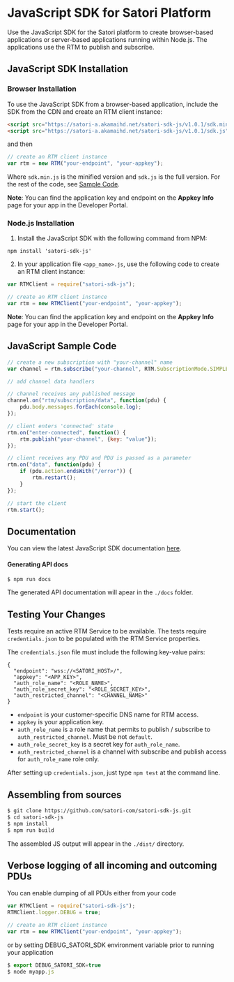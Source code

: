 JavaScript SDK for Satori Platform
=============================================

Use the JavaScript SDK for the Satori platform to create browser-based applications or server-based applications running within Node.js. The applications use the RTM to publish and subscribe.


JavaScript SDK Installation
---------------------------------------------------------------------

### Browser Installation

To use the JavaScript SDK from a browser-based application, include the SDK from the CDN and create an RTM client instance:

```HTML
<script src="https://satori-a.akamaihd.net/satori-sdk-js/v1.0.1/sdk.min.js"></script>
<script src="https://satori-a.akamaihd.net/satori-sdk-js/v1.0.1/sdk.js"></script>
```
and then

```JavaScript
// create an RTM client instance
var rtm = new RTM("your-endpoint", "your-appkey");
```

Where `sdk.min.js` is the minified version and `sdk.js` is the full version. For the rest of the code, see [Sample Code](#code).

**Note**: You can find the application key and endpoint on the **Appkey Info** page for your app in the Developer Portal.

### Node.js Installation

1. Install the JavaScript SDK with the following command from NPM:

```
npm install 'satori-sdk-js'
```

2. In your application file `<app_name>.js`, use the following code to create an RTM client instance:

```JavaScript
var RTMClient = require("satori-sdk-js");

// create an RTM client instance
var rtm = new RTMClient("your-endpoint", "your-appkey");
```

**Note**: You can find the application key and endpoint on the **Appkey Info** page for your app in the Developer Portal.


JavaScript Sample Code
---------------------------------------------------------------------

```JavaScript
// create a new subscription with "your-channel" name
var channel = rtm.subscribe("your-channel", RTM.SubscriptionMode.SIMPLE);

// add channel data handlers

// channel receives any published message
channel.on("rtm/subscription/data", function(pdu) {
    pdu.body.messages.forEach(console.log);
});

// client enters 'connected' state
rtm.on("enter-connected", function() {
    rtm.publish("your-channel", {key: "value"});
});

// client receives any PDU and PDU is passed as a parameter
rtm.on("data", function(pdu) {
    if (pdu.action.endsWith("/error")) {
        rtm.restart();
    }
});

// start the client
rtm.start();
```

Documentation
---------------------------------------------------------------------

You can view the latest JavaScript SDK documentation [here](./API.md).

#### Generating API docs

```bash
$ npm run docs
```

The generated API documentation will apear in the `./docs` folder.


Testing Your Changes
---------------------------------------------------------------------

Tests require an active RTM Service to be available. The tests require `credentials.json` to be populated with the RTM Service properties.

The `credentials.json` file must include the following key-value pairs:

```
{
  "endpoint": "wss://<SATORI_HOST>/",
  "appkey": "<APP_KEY>",
  "auth_role_name": "<ROLE_NAME>",
  "auth_role_secret_key": "<ROLE_SECRET_KEY>",
  "auth_restricted_channel": "<CHANNEL_NAME>"
}
```

* `endpoint` is your customer-specific DNS name for RTM access.
* `appkey` is your application key.
* `auth_role_name` is a role name that permits to publish / subscribe to `auth_restricted_channel`. Must be not `default`.
* `auth_role_secret_key` is a secret key for `auth_role_name`.
* `auth_restricted_channel` is a channel with subscribe and publish access for `auth_role_name` role only.

After setting up `credentials.json`, just type `npm test` at the command line.


Assembling from sources
---------------------------------------------------------------------

```bash
$ git clone https://github.com/satori-com/satori-sdk-js.git
$ cd satori-sdk-js
$ npm install
$ npm run build
```

The assembled JS output will appear in the `./dist/` directory.


Verbose logging of all incoming and outcoming PDUs
---------------------------------------------------------------------

You can enable dumping of all PDUs either from your code

```JavaScript
var RTMClient = require("satori-sdk-js");
RTMClient.logger.DEBUG = true;

// create an RTM client instance
var rtm = new RTMClient("your-endpoint", "your-appkey");
```

or by setting DEBUG_SATORI_SDK environment variable prior to running your application

```JavaScript
$ export DEBUG_SATORI_SDK=true
$ node myapp.js
```
